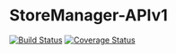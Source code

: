 # StoreManager-APIv1
[![Build Status](https://travis-ci.com/MusyokiBryan/StoreManager-APIv1.svg?branch=tavis-config)](https://travis-ci.com/MusyokiBryan/StoreManager-APIv1)
[![Coverage Status](https://coveralls.io/repos/github/MusyokiBryan/StoreManager-APIv1/badge.svg?branch=tavis-config)](https://coveralls.io/github/MusyokiBryan/StoreManager-APIv1?branch=tavis-config)